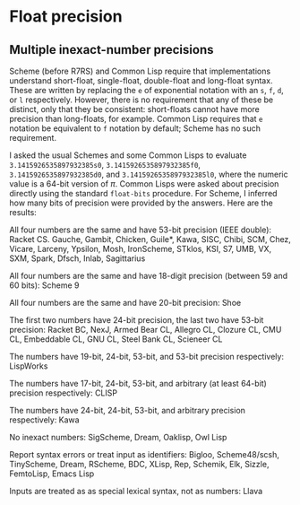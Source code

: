 # Float precision

## Multiple inexact-number precisions

Scheme (before R7RS) and Common Lisp require that implementations understand short-float, single-float, double-float and long-float syntax.  These are written by replacing the `e` of exponential notation with an `s`, `f`, `d`, or `l` respectively.  However, there is no requirement that any of these be distinct, only that they be consistent: short-floats cannot have more precision than long-floats, for example.  Common Lisp requires that `e` notation be equivalent to `f` notation by default; Scheme has no such requirement.

I asked the usual Schemes and some Common Lisps to evaluate `3.1415926535897932385s0`,  `3.1415926535897932385f0`, `3.1415926535897932385d0`, and `3.1415926535897932385l0`, where the numeric value is a 64-bit version of *π*.  Common Lisps were asked about precision directly using the standard `float-bits` procedure.  For Scheme, I inferred how many bits of precision were provided by the answers.  Here are the results:

All four numbers are the same and have 53-bit precision (IEEE double):  Racket CS. Gauche, Gambit, Chicken, Guile*, Kawa, SISC, Chibi, SCM, Chez, Vicare, Larceny, Ypsilon, Mosh, IronScheme, STklos, KSI, S7, UMB, VX, SXM, Spark, Dfsch, Inlab, Sagittarius

All four numbers are the same and have 18-digit precision (between 59 and 60 bits): Scheme 9

All four numbers are the same and have 20-bit precision: Shoe

The first two numbers have 24-bit precision, the last two have 53-bit precision:  Racket BC, NexJ, Armed Bear CL, Allegro CL, Clozure CL, CMU CL, Embeddable CL, GNU CL, Steel Bank CL, Scieneer CL

The numbers have 19-bit, 24-bit, 53-bit, and 53-bit precision respectively: LispWorks

The numbers have 17-bit, 24-bit, 53-bit, and arbitrary (at least 64-bit) precision respectively: CLISP

The numbers have 24-bit, 24-bit, 53-bit, and arbitrary precision respectively: Kawa

No inexact numbers: SigScheme, Dream, Oaklisp, Owl Lisp

Report syntax errors or treat input as identifiers:  Bigloo, Scheme48/scsh, TinyScheme, Dream, RScheme, BDC, XLisp, Rep, Schemik, Elk, Sizzle, FemtoLisp, Emacs Lisp

Inputs are treated as as special lexical syntax, not as numbers: Llava

